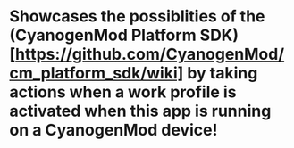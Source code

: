 # Showcases the possiblities of the (CyanogenMod Platform SDK)[https://github.com/CyanogenMod/cm_platform_sdk/wiki] by taking actions when a work profile is activated when this app is running on a CyanogenMod device!
